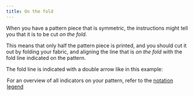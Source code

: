 ```yaml
---
title: On the fold
---
```


When you have a pattern piece that is symmetric, the instructions might tell you that it is to be cut *on the fold*.

This means that only half the pattern piece is printed, and you should cut it out by folding your fabric, and aligning the line that is _on the fold_ with the fold line indicated on the pattern.

The fold line is indicated with a double arrow like in this example:

<Legend part="cutonfold" caption="A cut-on-fold indicator" >

<Tip>

For an overview of all indicators on your pattern, 
refer to the [notation legend](/docs/about/patterns/notation/)

</Tip>
